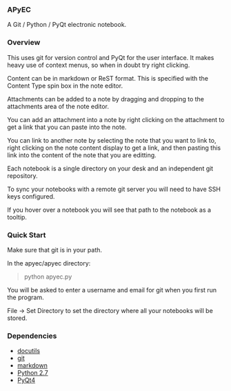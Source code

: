 ### APyEC ###
A Git / Python / PyQt electronic notebook.

### Overview ###
This uses git for version control and PyQt for the user interface. It makes heavy use of context menus, so when in doubt try right clicking.

Content can be in markdown or ReST format. This is specified with the Content Type spin box in the note editor.

Attachments can be added to a note by dragging and dropping to the attachments area of the note editor.

You can add an attachment into a note by right clicking on the attachment to get a link that you can paste into the note.

You can link to another note by selecting the note that you want to link to, right clicking on the note content display to get a link, and then pasting this link into the content of the note that you are editting.

Each notebook is a single directory on your desk and an independent git repository.

To sync your notebooks with a remote git server you will need to have SSH keys configured.

If you hover over a notebook you will see that path to the notebook as a tooltip.

### Quick Start ###

Make sure that git is in your path.

In the apyec/apyec directory:

> python apyec.py

You will be asked to enter a username and email for git when you first run the program.

File -> Set Directory to set the directory where all your notebooks will be stored.

### Dependencies ###
* [docutils](https://pypi.python.org/pypi/docutils)
* [git](https://git-scm.com/)
* [markdown](https://pypi.python.org/pypi/Markdown)
* [Python 2.7](https://www.python.org/)
* [PyQt4](http://www.riverbankcomputing.com/software/pyqt/intro)
